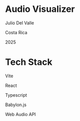 # Audio Visualizer

Julio Del Valle

Costa Rica

2025

# Tech Stack

Vite

React

Typescript

Babylon.js

Web Audio API
